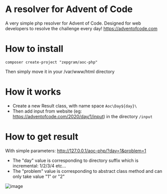 # A resolver for Advent of Code

A very simple php resolver for Advent of Code. Designed for web developers to resolve the challenge every day!
https://adventofcode.com

# How to install

```
composer create-project "zepgram/aoc-php"
```
Then simply move it in your /var/www/html directory

# How it works
- Create a new Result class, with name space `Aoc\Day${day}\`
- Then add input from website (eg: https://adventofcode.com/2020/day/1/input) in the directory `/input`

# How to get result
With simple parameters: http://127.0.0.1/aoc-php/?day=1&problem=1

- The "day" value is corresponding to directory suffix which is incremental: 1/2/3/4 etc...
- The "problem" value is corresponding to abstract class method and can only take value "1" or "2"

![image](https://user-images.githubusercontent.com/16258478/101287085-6ddee380-37ee-11eb-95d8-dd923a51663d.png)

